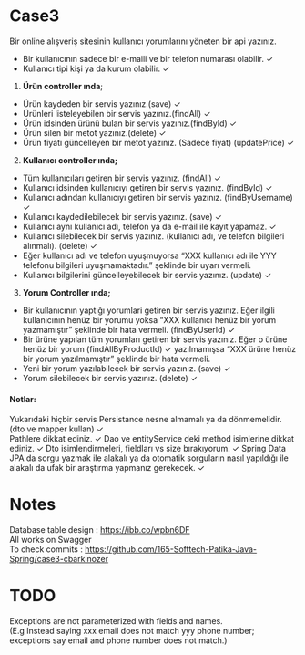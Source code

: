 # Case3

Bir online alışveriş sitesinin kullanıcı yorumlarını yöneten bir api yazınız.
- Bir kullanıcının sadece bir e-maili ve bir telefon numarası olabilir. ✓
- Kullanıcı tipi kişi ya da kurum olabilir. ✓
1. **Ürün controller ında**;
-  Ürün kaydeden bir servis yazınız.(save) ✓
 - Ürünleri listeleyebilen bir servis yazınız.(findAll) ✓
  - Ürün idsinden ürünü bulan bir servis yazınız.(findById) ✓
  - Ürün silen bir metot yazınız.(delete) ✓
  - Ürün fiyatı güncelleyen bir metot yazınız. (Sadece fiyat) (updatePrice) ✓
  
2. **Kullanıcı controller ında;**  
- Tüm kullanıcıları getiren bir servis yazınız. (findAll)  ✓
- Kullanıcı idsinden kullanıcıyı getiren bir servis yazınız. (findById)   ✓
- Kullanıcı adından kullanıcıyı getiren bir servis yazınız.  (findByUsername)  ✓
- Kullanıcı kaydedilebilecek bir servis yazınız.  (save) ✓
- Kullanıcı aynı kullanıcı adı, telefon ya da e-mail ile  kayıt yapamaz. ✓
- Kullanıcı silebilecek bir servis yazınız. (kullanıcı adı, ve telefon bilgileri alınmalı). (delete)  ✓
- Eğer kullanıcı adı ve telefon uyuşmuyorsa “XXX kullanıcı adı ile YYY telefonu bilgileri uyuşmamaktadır.”
şeklinde bir uyarı vermeli.  
- Kullanıcı bilgilerini güncelleyebilecek bir servis yazınız.  (update) ✓

3. **Yorum Controller ında;**
- Bir kullanıcının yaptığı yorumlari getiren bir servis yazınız. Eğer ilgili kullanıcının henüz bir 
yorumu yoksa “XXX kullanıcı henüz bir yorum yazmamıştır” şeklinde bir hata vermeli. (findByUserId)   ✓
- Bir ürüne yapılan tüm yorumları getiren bir servis yazınız. Eğer o ürüne henüz bir yorum  (findAllByProductId) ✓
yazılmamışsa “XXX ürüne henüz bir yorum yazılmamıştır” şeklinde bir hata vermeli.  
- Yeni bir yorum yazılabilecek bir servis yazınız. (save)  ✓
- Yorum silebilecek bir servis yazınız.  (delete) ✓

#### Notlar:
Yukarıdaki hiçbir servis Persistance nesne almamalı ya da dönmemelidir.(dto ve mapper kullan) ✓  
Pathlere dikkat ediniz.  ✓
Dao ve entityService deki method isimlerine dikkat ediniz.  ✓
Dto isimlendirmeleri, fieldları vs size bırakıyorum.  ✓
Spring Data JPA da sorgu yazmak ile alakalı ya da otomatik sorguların nasıl yapıldığı ile alakalı da ufak
bir araştırma yapmanız gerekecek.   ✓ 

# Notes  
Database table design : https://ibb.co/wpbn6DF  
All works on Swagger  
To check commits : https://github.com/165-Softtech-Patika-Java-Spring/case3-cbarkinozer  

# TODO
Exceptions are not parameterized with fields and names.  
(E.g Instead saying xxx email does not match yyy phone number; exceptions say email and phone number does not match.)  

